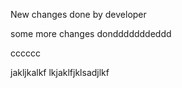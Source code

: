 New changes done by developer

some more changes dondddddddeddd


cccccc

jakljkalkf
lkjaklfjklsadjlkf
